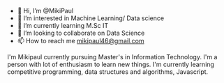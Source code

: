 
- 👋 Hi, I’m @MikiPaul
- 👀 I’m interested in Machine Learning/ Data science
- 🌱 I’m currently learning M.Sc IT
- 💞️ I’m looking to collaborate on Data Science
- 📫 How to reach me mikipaul46@gmail.com

I'm Mikipaul currently pursuing Master's in Information Technology. I'm a person with lot of enthusiasm to learn new things.
I'm currently learning competitive programming, data structures and algorithms, Javascript.

<!---
MikiPaul/MikiPaul is a ✨ special ✨ repository because its `README.md` (this file) appears on your GitHub profile.
You can click the Preview link to take a look at your changes.
--->

